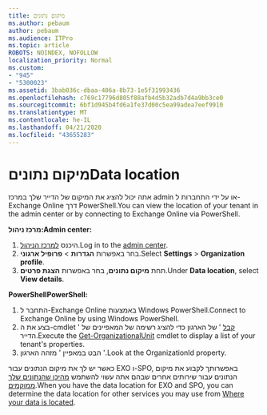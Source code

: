 ```yaml
---
title: מיקום נתונים
ms.author: pebaum
author: pebaum
ms.audience: ITPro
ms.topic: article
ROBOTS: NOINDEX, NOFOLLOW
localization_priority: Normal
ms.custom:
- "945"
- "5300023"
ms.assetid: 3bab036c-dbaa-406a-8b73-1e5f31993436
ms.openlocfilehash: c769c17796d805f88afb4d5b32adb7d4a9bb3ce0
ms.sourcegitcommit: 6bf1d945b4fd6a1fe37d00c5ea99adea7eef9910
ms.translationtype: MT
ms.contentlocale: he-IL
ms.lasthandoff: 04/21/2020
ms.locfileid: "43655283"
---
```

# <a name="data-location"></a><span data-ttu-id="eb200-102">מיקום נתונים</span><span class="sxs-lookup"><span data-stu-id="eb200-102">Data location</span></span>

<span data-ttu-id="eb200-103">אתה יכול להציג את המיקום של הדייר שלך במרכז admin או על ידי התחברות ל-Exchange Online דרך PowerShell.</span><span class="sxs-lookup"><span data-stu-id="eb200-103">You can view the location of your tenant in the admin center or by connecting to Exchange Online via PowerShell.</span></span>


<span data-ttu-id="eb200-104">**מרכז ניהול:**</span><span class="sxs-lookup"><span data-stu-id="eb200-104">**Admin center:**</span></span>
1. <span data-ttu-id="eb200-105">היכנס [למרכז הניהול](https://admin.microsoft.com/Adminportal/Home).</span><span class="sxs-lookup"><span data-stu-id="eb200-105">Log in to the [admin center](https://admin.microsoft.com/Adminportal/Home).</span></span>
2. <span data-ttu-id="eb200-106">בחר באפשרות **הגדרות** > **פרופיל ארגוני**.</span><span class="sxs-lookup"><span data-stu-id="eb200-106">Select **Settings** > **Organization profile**.</span></span>
3. <span data-ttu-id="eb200-107">תחת **מיקום נתונים**, בחר באפשרות **הצגת פרטים**.</span><span class="sxs-lookup"><span data-stu-id="eb200-107">Under **Data location**, select **View details**.</span></span>


<span data-ttu-id="eb200-108">**PowerShell**</span><span class="sxs-lookup"><span data-stu-id="eb200-108">**PowerShell:**</span></span>
1. <span data-ttu-id="eb200-109">התחבר ל-Exchange Online באמצעות Windows PowerShell.</span><span class="sxs-lookup"><span data-stu-id="eb200-109">Connect to Exchange Online by using Windows PowerShell.</span></span>
2. <span data-ttu-id="eb200-110">בצע את ה-cmdlet ' [קבל](https://docs.microsoft.com/powershell/module/exchange/active-directory/get-organizationalunit) ' של הארגון כדי להציג רשימה של המאפיינים של הדייר.</span><span class="sxs-lookup"><span data-stu-id="eb200-110">Execute the [Get-OrganizationalUnit](https://docs.microsoft.com/powershell/module/exchange/active-directory/get-organizationalunit) cmdlet to display a list of your tenant's properties.</span></span> 
3. <span data-ttu-id="eb200-111">הבט במאפיין ' מזהה הארגון '.</span><span class="sxs-lookup"><span data-stu-id="eb200-111">Look at the OrganizationId property.</span></span>

<span data-ttu-id="eb200-112">כאשר יש לך את מיקום הנתונים עבור EXO ו-SPO, באפשרותך לקבוע את מיקום הנתונים עבור שירותים אחרים שבהם אתה עשוי להשתמש [מהיכן שהנתונים שלך ממוקמים](https://products.office.com/where-is-your-data-located).</span><span class="sxs-lookup"><span data-stu-id="eb200-112">When you have the data location for EXO and SPO, you can determine the data location for other services you may use from [Where your data is located](https://products.office.com/where-is-your-data-located).</span></span>
